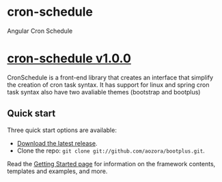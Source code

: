 # cron-schedule
Angular Cron Schedule

# [cron-schedule v1.0.0](https://github.com/rokoala/cron-schedule)

CronSchedule is a front-end library that creates an interface that simplify the creation of cron task syntax. It has support for linux and spring cron task syntax also have two avaliable themes (bootstrap and bootplus) 

## Quick start

Three quick start options are available:

* [Download the latest release](http://aozora.github.io/bootplus/zipball/master).
* Clone the repo: `git clone git://github.com/aozora/bootplus.git`.

Read the [Getting Started page](http://aozora.github.io/bootplus/getting-started) for information on the framework contents, templates and examples, and more.
